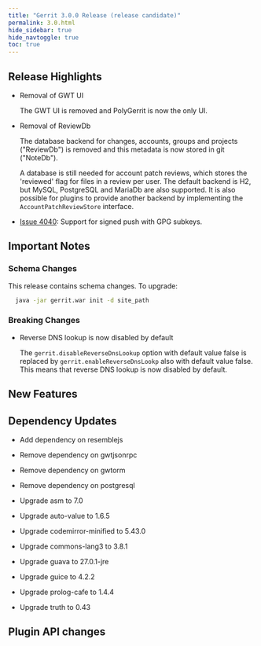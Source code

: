 ```yaml
---
title: "Gerrit 3.0.0 Release (release candidate)"
permalink: 3.0.html
hide_sidebar: true
hide_navtoggle: true
toc: true
---
```


## Release Highlights

* Removal of GWT UI

  The GWT UI is removed and PolyGerrit is now the only UI.

* Removal of ReviewDb

  The database backend for changes, accounts, groups and projects ("ReviewDb") is
  removed and this metadata is now stored in git ("NoteDb").

  A database is still needed for account patch reviews, which stores the 'reviewed'
  flag for files in a review per user. The default backend is H2, but MySQL,
  PostgreSQL and MariaDb are also supported. It is also possible for plugins to
  provide another backend by implementing the `AccountPatchReviewStore` interface.

* [Issue 4040](https://bugs.chromium.org/p/gerrit/issues/detail?id=4040):
Support for signed push with GPG subkeys.

## Important Notes

### Schema Changes

This release contains schema changes. To upgrade:

``` sh
  java -jar gerrit.war init -d site_path
```

### Breaking Changes

* Reverse DNS lookup is now disabled by default

  The `gerrit.disableReverseDnsLookup` option with default value false is replaced
  by `gerrit.enableReverseDnsLookp` also with default value false. This means that
  reverse DNS lookup is now disabled by default.

## New Features

## Dependency Updates

* Add dependency on resemblejs

* Remove dependency on gwtjsonrpc

* Remove dependency on gwtorm

* Remove dependency on postgresql

* Upgrade asm to 7.0

* Upgrade auto-value to 1.6.5

* Upgrade codemirror-minified to 5.43.0

* Upgrade commons-lang3 to 3.8.1

* Upgrade guava to 27.0.1-jre

* Upgrade guice to 4.2.2

* Upgrade prolog-cafe to 1.4.4

* Upgrade truth to 0.43

## Plugin API changes
